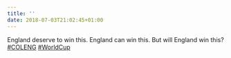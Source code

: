 ```yaml
---
title: ''
date: 2018-07-03T21:02:45+01:00
---
```

England deserve to win this. England can win this. But will England win this? [#COLENG](https://twitter.com/hashtag/COLENG) [#WorldCup](https://twitter.com/hashtag/WorldCup)
